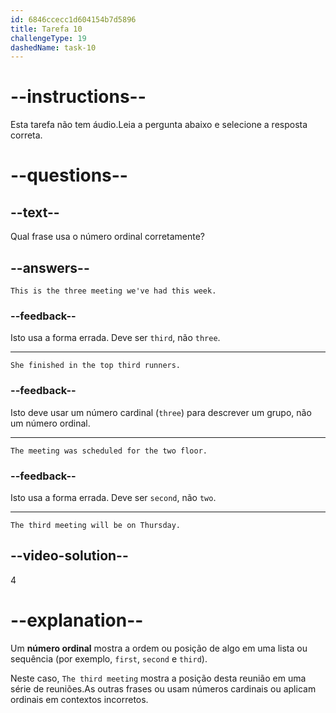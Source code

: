 ```yaml
---
id: 6846ccecc1d604154b7d5896
title: Tarefa 10
challengeType: 19
dashedName: task-10
---
```


# --instructions--

Esta tarefa não tem áudio.Leia a pergunta abaixo e selecione a resposta correta.

# --questions--

## --text--

Qual frase usa o número ordinal corretamente?

## --answers--

`This is the three meeting we've had this week.`

### --feedback--

Isto usa a forma errada. Deve ser `third`, não `three`.

---

`She finished in the top third runners.`

### --feedback--

Isto deve usar um número cardinal (`three`) para descrever um grupo, não um número ordinal.

---

`The meeting was scheduled for the two floor.`

### --feedback--

Isto usa a forma errada. Deve ser `second`, não `two`.

---

`The third meeting will be on Thursday.`

## --video-solution--

4

# --explanation--

Um **número ordinal** mostra a ordem ou posição de algo em uma lista ou sequência (por exemplo, `first`, `second` e `third`).

Neste caso, `The third meeting` mostra a posição desta reunião em uma série de reuniões.As outras frases ou usam números cardinais ou aplicam ordinais em contextos incorretos.
